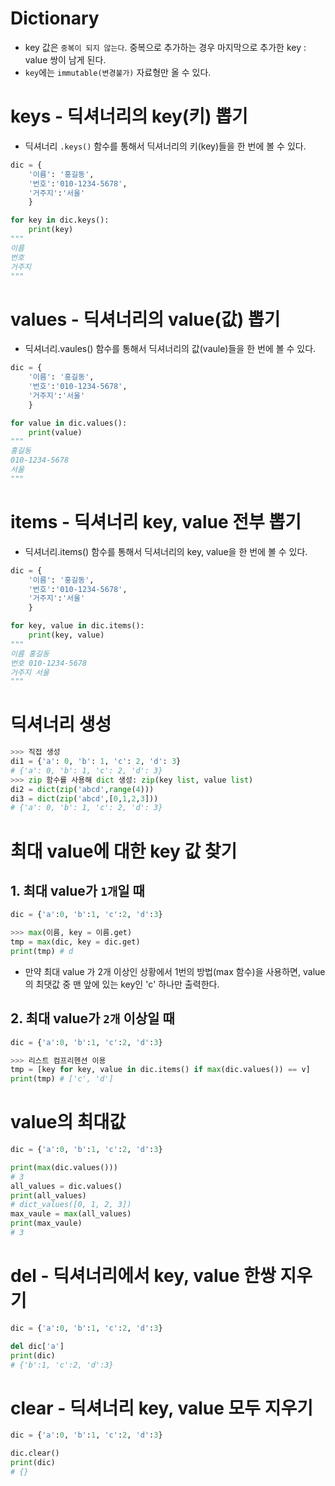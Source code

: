 # Dictionary

- key 값은 `중복이 되지 않는다`. 중복으로 추가하는 경우 마지막으로 추가한 key : value 쌍이 남게 된다.
- `key`에는 `immutable(변경불가)` 자료형만 올 수 있다.

# keys - 딕셔너리의 key(키) 뽑기

- 딕셔너리 `.keys()` 함수를 통해서 딕셔너리의 키(key)들을 한 번에 볼 수 있다.

```python
dic = {
    '이름': '홍길동',
    '번호':'010-1234-5678',
    '거주지':'서울'
    }

for key in dic.keys():
    print(key)
"""
이름
번호
거주지
"""
```

# values - 딕셔너리의 value(값) 뽑기

- 딕셔너리.vaules() 함수를 통해서 딕셔너리의 값(vaule)들을 한 번에 볼 수 있다.

```python
dic = {
    '이름': '홍길동',
    '번호':'010-1234-5678',
    '거주지':'서울'
    }

for value in dic.values():
    print(value)
"""
홍길동
010-1234-5678
서울
"""
```

# items - 딕셔너리 key, value 전부 뽑기

- 딕셔너리.items() 함수를 통해서 딕셔너리의 key, value을 한 번에 볼 수 있다.

```python
dic = {
    '이름': '홍길동',
    '번호':'010-1234-5678',
    '거주지':'서울'
    }

for key, value in dic.items():
    print(key, value)
"""
이름 홍길동
번호 010-1234-5678
거주지 서울
"""
```

# 딕셔너리 생성

```python
>>> 직접 생성
di1 = {'a': 0, 'b': 1, 'c': 2, 'd': 3}
# {'a': 0, 'b': 1, 'c': 2, 'd': 3}
>>> zip 함수를 사용해 dict 생성: zip(key list, value list)
di2 = dict(zip('abcd',range(4)))
di3 = dict(zip('abcd',[0,1,2,3]))
# {'a': 0, 'b': 1, 'c': 2, 'd': 3}
```
# 최대 value에 대한 key 값 찾기

## 1. 최대 value가 `1개`일 때

```python
dic = {'a':0, 'b':1, 'c':2, 'd':3}

>>> max(이름, key = 이름.get)
tmp = max(dic, key = dic.get)
print(tmp) # d
```
- 만약 최대 value 가 2개 이상인 상황에서 1번의 방법(max 함수)을 사용하면, value의 최댓값 중 맨 앞에 있는 key인 'c' 하나만 출력한다.

## 2. 최대 value가 `2개` 이상일 때

```python
dic = {'a':0, 'b':1, 'c':2, 'd':3}

>>> 리스트 컴프리헨션 이용
tmp = [key for key, value in dic.items() if max(dic.values()) == v]
print(tmp) # ['c', 'd']
```

# value의 최대값

```python
dic = {'a':0, 'b':1, 'c':2, 'd':3}

print(max(dic.values()))
# 3
all_values = dic.values()
print(all_values)
# dict_values([0, 1, 2, 3])
max_vaule = max(all_values)
print(max_vaule)
# 3
```

# del - 딕셔너리에서 key, value 한쌍 지우기

```python
dic = {'a':0, 'b':1, 'c':2, 'd':3}

del dic['a']
print(dic)
# {'b':1, 'c':2, 'd':3}
```

# clear - 딕셔너리 key, value 모두 지우기

```python
dic = {'a':0, 'b':1, 'c':2, 'd':3}

dic.clear()
print(dic)
# {}
```